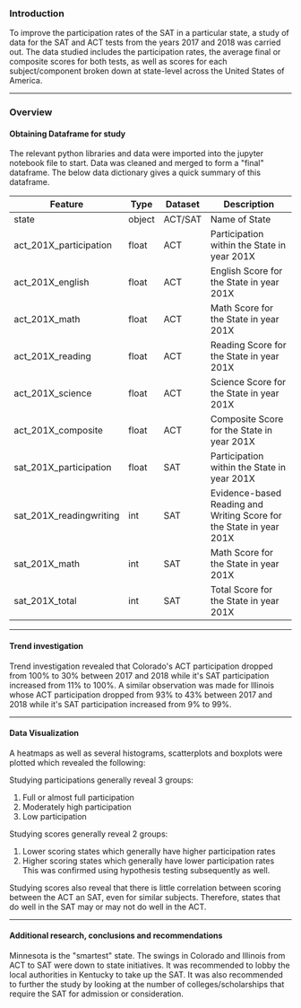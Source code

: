 ### Introduction

To improve the participation rates of the SAT in a particular state, a study of data for the SAT and ACT tests from the years 2017 and 2018 was carried out. The data studied includes the participation rates, the average final or composite scores for both tests, as well as scores for each subject/component broken down at state-level across the United States of America.

___

### Overview

#### Obtaining Dataframe for study
The relevant python libraries and data were imported into the jupyter notebook file to start. Data was cleaned and merged to form a "final" dataframe. The below data dictionary gives a quick summary of this dataframe.

|Feature|Type|Dataset|Description|
|---|---|---|---|
|state|object|ACT/SAT|Name of State|
|act_201X_participation|float|ACT|Participation within the State in year 201X|
|act_201X_english|float|ACT|English Score for the State in year 201X|
|act_201X_math|float|ACT|Math Score for the State in year 201X|
|act_201X_reading|float|ACT|Reading Score for the State in year 201X|
|act_201X_science|float|ACT|Science Score for the State in year 201X|
|act_201X_composite|float|ACT|Composite Score for the State in year 201X|
|sat_201X_participation|float|SAT|Participation within the State in year 201X|
|sat_201X_readingwriting|int|SAT|Evidence-based Reading and Writing Score for the State in year 201X|
|sat_201X_math|int|SAT|Math Score for the State in year 201X|
|sat_201X_total|int|SAT|Total Score for the State in year 201X|

___

#### Trend investigation

Trend investigation revealed that Colorado's ACT participation dropped from 100% to 30% between 2017 and 2018 while it's SAT participation increased from 11% to 100%. 
A similar observation was made for Illinois whose ACT participation dropped from 93% to 43% between 2017 and 2018 while it's SAT participation increased from 9% to 99%.

___

#### Data Visualization

A heatmaps as well as several histograms, scatterplots and boxplots were plotted which revealed the following: 

Studying participations generally reveal 3 groups:
1) Full or almost full participation
2) Moderately high participation
3) Low participation

Studying scores generally reveal 2 groups:
1) Lower scoring states which generally have higher participation rates
2) Higher scoring states which generally have lower participation rates
This was confirmed using hypothesis testing subsequently as well.

Studying scores also reveal that there is little correlation between scoring between the ACT an SAT, even for similar subjects. Therefore, states that do well in the SAT may or may not do well in the ACT.

___

#### Additional research, conclusions and recommendations

Minnesota is the "smartest" state. 
The swings in Colorado and Illinois from ACT to SAT were down to state initiatives.
It was recommended to lobby the local authorities in Kentucky to take up the SAT.
It was also recommended to further the study by looking at the number of colleges/scholarships that require the SAT for admission or consideration.

